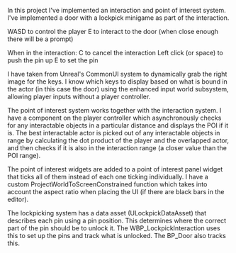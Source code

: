 In this project I've implemented an interaction and point of interest system. I've implemented a door with a lockpick minigame as part of the interaction.

WASD to control the player
E to interact to the door (when close enough there will be a prompt)

When in the interaction:
C to cancel the interaction
Left click (or space) to push the pin up
E to set the pin

I have taken from Unreal's CommonUI system to dynamically grab the right image for the keys. I know which keys to display based on what is bound in the actor (in this case the door) using the enhanced input world subsystem, allowing player inputs without a player controller.

The point of interest system works together with the interaction system. I have a component on the player controller which asynchronously checks for any interactable objects in a particular distance and displays the POI if it is. The best interactable actor is picked out of any interactable objects in range by calculating the dot product of the player and the overlapped actor, and then checks if it is also in the interaction range (a closer value than the POI range).

The point of interest widgets are added to a point of interest panel widget that ticks all of them instead of each one ticking individually. I have a custom ProjectWorldToScreenConstrained function which takes into account the aspect ratio when placing the UI (if there are black bars in the editor).

The lockpicking system has a data asset (ULockpickDataAsset) that describes each pin using a pin position. This determines where the correct part of the pin should be to unlock it. The WBP_LockpickInteraction uses this to set up the pins and track what is unlocked. The BP_Door also tracks this.

